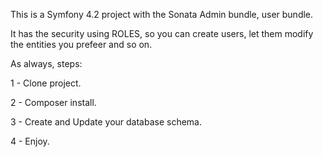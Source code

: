This is a Symfony 4.2 project with the Sonata Admin bundle, user bundle.

It has the security using ROLES, so you can create users, let them modify the entities you prefeer and so on.

As always, steps:

1 - Clone project.

2 - Composer install.

3 - Create and Update your database schema.

4 - Enjoy.
